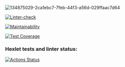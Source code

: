 ![134875029-2ca1ebc7-7feb-44f3-a56d-029ffaac7d64](https://user-images.githubusercontent.com/84579087/140838389-e5f36386-37fb-4474-bc86-6b279df73086.png)


[![Linter-check](https://github.com/CerberStrix/frontend-project-lvl2/actions/workflows/node.js.yml/badge.svg)](https://github.com/CerberStrix/frontend-project-lvl2/actions/workflows/node.js.yml)

[![Maintainability](https://api.codeclimate.com/v1/badges/c430d2c42220601a8f03/maintainability)](https://codeclimate.com/github/CerberStrix/frontend-project-lvl2/maintainability)

[![Test Coverage](https://api.codeclimate.com/v1/badges/c430d2c42220601a8f03/test_coverage)](https://codeclimate.com/github/CerberStrix/frontend-project-lvl2/test_coverage)

### Hexlet tests and linter status:
[![Actions Status](https://github.com/CerberStrix/frontend-project-lvl2/workflows/hexlet-check/badge.svg)](https://github.com/CerberStrix/frontend-project-lvl2/actions)
